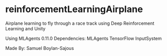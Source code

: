 # reinforcementLearningAirplane
Airplane learning to fly through a race track using Deep Reinforcement Learning and Unity

Using MLAgents 0.11.0
Dependencies: 
MLAgents
TensorFlow
InputSystem


Made By: Samuel Boylan-Sajous
